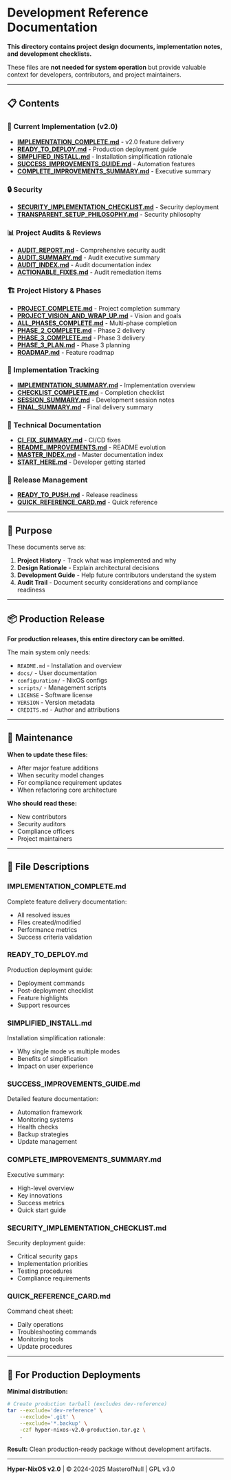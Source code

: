 # Development Reference Documentation

**This directory contains project design documents, implementation notes, and development checklists.**

These files are **not needed for system operation** but provide valuable context for developers, contributors, and project maintainers.

---

## 📋 Contents

### 🎯 Current Implementation (v2.0)
- **[IMPLEMENTATION_COMPLETE.md](IMPLEMENTATION_COMPLETE.md)** - v2.0 feature delivery
- **[READY_TO_DEPLOY.md](READY_TO_DEPLOY.md)** - Production deployment guide
- **[SIMPLIFIED_INSTALL.md](SIMPLIFIED_INSTALL.md)** - Installation simplification rationale
- **[SUCCESS_IMPROVEMENTS_GUIDE.md](SUCCESS_IMPROVEMENTS_GUIDE.md)** - Automation features
- **[COMPLETE_IMPROVEMENTS_SUMMARY.md](COMPLETE_IMPROVEMENTS_SUMMARY.md)** - Executive summary

### 🔒 Security
- **[SECURITY_IMPLEMENTATION_CHECKLIST.md](SECURITY_IMPLEMENTATION_CHECKLIST.md)** - Security deployment
- **[TRANSPARENT_SETUP_PHILOSOPHY.md](TRANSPARENT_SETUP_PHILOSOPHY.md)** - Security philosophy

### 📊 Project Audits & Reviews
- **[AUDIT_REPORT.md](AUDIT_REPORT.md)** - Comprehensive security audit
- **[AUDIT_SUMMARY.md](AUDIT_SUMMARY.md)** - Audit executive summary
- **[AUDIT_INDEX.md](AUDIT_INDEX.md)** - Audit documentation index
- **[ACTIONABLE_FIXES.md](ACTIONABLE_FIXES.md)** - Audit remediation items

### 🏗️ Project History & Phases
- **[PROJECT_COMPLETE.md](PROJECT_COMPLETE.md)** - Project completion summary
- **[PROJECT_VISION_AND_WRAP_UP.md](PROJECT_VISION_AND_WRAP_UP.md)** - Vision and goals
- **[ALL_PHASES_COMPLETE.md](ALL_PHASES_COMPLETE.md)** - Multi-phase completion
- **[PHASE_2_COMPLETE.md](PHASE_2_COMPLETE.md)** - Phase 2 delivery
- **[PHASE_3_COMPLETE.md](PHASE_3_COMPLETE.md)** - Phase 3 delivery
- **[PHASE_3_PLAN.md](PHASE_3_PLAN.md)** - Phase 3 planning
- **[ROADMAP.md](ROADMAP.md)** - Feature roadmap

### 📝 Implementation Tracking
- **[IMPLEMENTATION_SUMMARY.md](IMPLEMENTATION_SUMMARY.md)** - Implementation overview
- **[CHECKLIST_COMPLETE.md](CHECKLIST_COMPLETE.md)** - Completion checklist
- **[SESSION_SUMMARY.md](SESSION_SUMMARY.md)** - Development session notes
- **[FINAL_SUMMARY.md](FINAL_SUMMARY.md)** - Final delivery summary

### 🔧 Technical Documentation
- **[CI_FIX_SUMMARY.md](CI_FIX_SUMMARY.md)** - CI/CD fixes
- **[README_IMPROVEMENTS.md](README_IMPROVEMENTS.md)** - README evolution
- **[MASTER_INDEX.md](MASTER_INDEX.md)** - Master documentation index
- **[START_HERE.md](START_HERE.md)** - Developer getting started

### 🚀 Release Management
- **[READY_TO_PUSH.md](READY_TO_PUSH.md)** - Release readiness
- **[QUICK_REFERENCE_CARD.md](QUICK_REFERENCE_CARD.md)** - Quick reference

---

## 🎯 Purpose

These documents serve as:

1. **Project History** - Track what was implemented and why
2. **Design Rationale** - Explain architectural decisions
3. **Development Guide** - Help future contributors understand the system
4. **Audit Trail** - Document security considerations and compliance readiness

---

## 📦 Production Release

**For production releases, this entire directory can be omitted.**

The main system only needs:
- `README.md` - Installation and overview
- `docs/` - User documentation
- `configuration/` - NixOS configs
- `scripts/` - Management scripts
- `LICENSE` - Software license
- `VERSION` - Version metadata
- `CREDITS.md` - Author and attributions

---

## 🔄 Maintenance

**When to update these files:**
- After major feature additions
- When security model changes
- For compliance requirement updates
- When refactoring core architecture

**Who should read these:**
- New contributors
- Security auditors
- Compliance officers
- Project maintainers

---

## 📝 File Descriptions

### IMPLEMENTATION_COMPLETE.md
Complete feature delivery documentation:
- All resolved issues
- Files created/modified
- Performance metrics
- Success criteria validation

### READY_TO_DEPLOY.md
Production deployment guide:
- Deployment commands
- Post-deployment checklist
- Feature highlights
- Support resources

### SIMPLIFIED_INSTALL.md
Installation simplification rationale:
- Why single mode vs multiple modes
- Benefits of simplification
- Impact on user experience

### SUCCESS_IMPROVEMENTS_GUIDE.md
Detailed feature documentation:
- Automation framework
- Monitoring systems
- Health checks
- Backup strategies
- Update management

### COMPLETE_IMPROVEMENTS_SUMMARY.md
Executive summary:
- High-level overview
- Key innovations
- Success metrics
- Quick start guide

### SECURITY_IMPLEMENTATION_CHECKLIST.md
Security deployment guide:
- Critical security gaps
- Implementation priorities
- Testing procedures
- Compliance requirements

### QUICK_REFERENCE_CARD.md
Command cheat sheet:
- Daily operations
- Troubleshooting commands
- Monitoring tools
- Update procedures

---

## 🚀 For Production Deployments

**Minimal distribution:**
```bash
# Create production tarball (excludes dev-reference)
tar --exclude='dev-reference' \
    --exclude='.git' \
    --exclude='*.backup' \
    -czf hyper-nixos-v2.0-production.tar.gz \
    .
```

**Result:** Clean production-ready package without development artifacts.

---

**Hyper-NixOS v2.0** | © 2024-2025 MasterofNull | GPL v3.0
